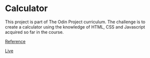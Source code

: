 # Calculator

This project is part of The Odin Project curriculum. The challenge is to create a calculator using the knowledge of HTML, CSS and Javascript acquired so far in the course.

[Reference](https://www.theodinproject.com/lessons/foundations-calculator)

[Live](https://bernardo-mcosta.github.io/calculator/)
